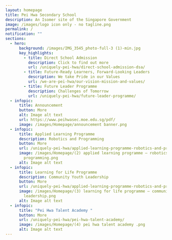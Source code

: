 ```yaml
---
layout: homepage
title: Pei Hwa Secondary School
description: An Isomer site of the Singapore Government
image: /images/logo icon only - no tagline.png
permalink: /
notification: ""
sections:
  - hero:
      background: /images/IMG_3545_photo-full-3 (1)-min.jpg
      key_highlights:
        - title: Direct School Admission
          description: Click to find out more
          url: /uniquely-pei-hwa/direct-school-admission-dsa/
        - title: Future-Ready Learners, Forward-Looking Leaders
          description: We take Pride in our Values
          url: /we-are-pei-hwa/our-vision-mission-and-values/
        - title: Future Leader Programme
          description: Challenges of Tomorrow
          url: /uniquely-pei-hwa/future-leader-programme/
  - infopic:
      title: Announcement
      button: More
      alt: Image alt text
      url: https://www.peihwasec.moe.edu.sg/pdf/
      image: /images/Homepage/announcement banner.png
  - infopic:
      title: Applied Learning Programme
      description: Robotics and Programming
      button: More
      url: /uniquely-pei-hwa/applied-learning-programme-robotics-and-programming/
      image: /images/Homepage/(2) applied learning programme – robotics and
        programming.png
      alt: Image alt text
  - infopic:
      title: Learning for Life Programme
      description: Community Youth Leadership
      button: More
      url: /uniquely-pei-hwa/applied-learning-programme-robotics-and-programming/
      image: /images/Homepage/(3) learning for life programme – community youth
        leadership.png
      alt: Image alt text
  - infopic:
      title: "Pei Hwa Talent Academy "
      button: More
      url: /uniquely-pei-hwa/pei-hwa-talent-academy/
      image: /images/Homepage/(4) pei hwa talent academy .png
      alt: Image alt text
---
```

